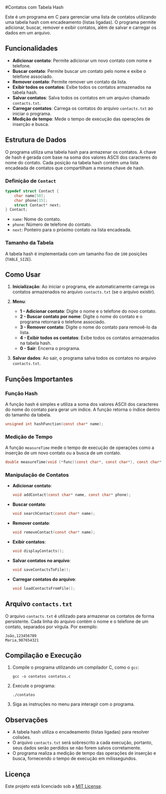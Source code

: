 #Contatos com Tabela Hash

Este é um programa em C para gerenciar uma lista de contatos utilizando uma tabela hash com encadeamento (listas ligadas). O programa permite adicionar, buscar, remover e exibir contatos, além de salvar e carregar os dados em um arquivo.

## Funcionalidades

- **Adicionar contato**: Permite adicionar um novo contato com nome e telefone.
- **Buscar contato**: Permite buscar um contato pelo nome e exibe o telefone associado.
- **Remover contato**: Permite remover um contato da lista.
- **Exibir todos os contatos**: Exibe todos os contatos armazenados na tabela hash.
- **Salvar contatos**: Salva todos os contatos em um arquivo chamado `contacts.txt`.
- **Carregar contatos**: Carrega os contatos do arquivo `contacts.txt` ao iniciar o programa.
- **Medição de tempo**: Mede o tempo de execução das operações de inserção e busca.

## Estrutura de Dados

O programa utiliza uma tabela hash para armazenar os contatos. A chave de hash é gerada com base na soma dos valores ASCII dos caracteres do nome do contato. Cada posição na tabela hash contém uma lista encadeada de contatos que compartilham a mesma chave de hash.

### Definição de `Contact`

```c
typedef struct Contact {
    char name[50];
    char phone[15];
    struct Contact* next;
} Contact;
```

- `name`: Nome do contato.
- `phone`: Número de telefone do contato.
- `next`: Ponteiro para o próximo contato na lista encadeada.

### Tamanho da Tabela

A tabela hash é implementada com um tamanho fixo de `100` posições (`TABLE_SIZE`).

## Como Usar

1. **Inicialização**: Ao iniciar o programa, ele automaticamente carrega os contatos armazenados no arquivo `contacts.txt` (se o arquivo existir).
   
2. **Menu**:
    - **1 - Adicionar contato**: Digite o nome e o telefone do novo contato.
    - **2 - Buscar contato por nome**: Digite o nome do contato e o programa retornará o telefone associado.
    - **3 - Remover contato**: Digite o nome do contato para removê-lo da lista.
    - **4 - Exibir todos os contatos**: Exibe todos os contatos armazenados na tabela hash.
    - **0 - Sair**: Encerra o programa.

3. **Salvar dados**: Ao sair, o programa salva todos os contatos no arquivo `contacts.txt`.

## Funções Importantes

### Função Hash

A função hash é simples e utiliza a soma dos valores ASCII dos caracteres do nome do contato para gerar um índice. A função retorna o índice dentro do tamanho da tabela.

```c
unsigned int hashFunction(const char* name);
```

### Medição de Tempo

A função `measureTime` mede o tempo de execução de operações como a inserção de um novo contato ou a busca de um contato.

```c
double measureTime(void (*func)(const char*, const char*), const char* arg1, const char* arg2);
```

### Manipulação de Contatos

- **Adicionar contato**:
    ```c
    void addContact(const char* name, const char* phone);
    ```
  
- **Buscar contato**:
    ```c
    void searchContact(const char* name);
    ```

- **Remover contato**:
    ```c
    void removeContact(const char* name);
    ```

- **Exibir contatos**:
    ```c
    void displayContacts();
    ```

- **Salvar contatos no arquivo**:
    ```c
    void saveContactsToFile();
    ```

- **Carregar contatos do arquivo**:
    ```c
    void loadContactsFromFile();
    ```

## Arquivo `contacts.txt`

O arquivo `contacts.txt` é utilizado para armazenar os contatos de forma persistente. Cada linha do arquivo contém o nome e o telefone de um contato, separados por vírgula. Por exemplo:

```
João,123456789
Maria,987654321
```

## Compilação e Execução

1. Compile o programa utilizando um compilador C, como o `gcc`:
    ```
    gcc -o contatos contatos.c
    ```

2. Execute o programa:
    ```
    ./contatos
    ```

3. Siga as instruções no menu para interagir com o programa.

## Observações

- A tabela hash utiliza o encadeamento (listas ligadas) para resolver colisões.
- O arquivo `contacts.txt` será sobrescrito a cada execução, portanto, seus dados serão perdidos se não forem salvos corretamente.
- O programa realiza a medição de tempo das operações de inserção e busca, fornecendo o tempo de execução em milissegundos.

## Licença

Este projeto está licenciado sob a [MIT License](https://opensource.org/licenses/MIT).
